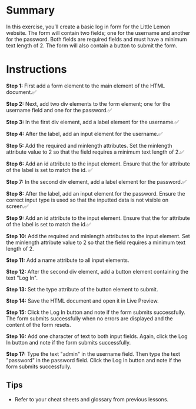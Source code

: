 # Summary

In this exercise, you’ll create a basic log in form for the Little Lemon website. The form will contain two fields; one for the username and another for the password. Both fields are required fields and must have a minimum text length of 2. The form will also contain a button to submit the form.

# Instructions

**Step 1:** First add a form element to the main element of the HTML document.✅

**Step 2:** Next, add two div elements to the form element; one for the username field and one for the password.✅

**Step 3:** In the first div element, add a label element for the username.✅

**Step 4:** After the label, add an input element for the username.✅

**Step 5:** Add the required and minlength attributes. Set the minlength attribute value to 2 so that the field requires a minimum text length of 2.✅

**Step 6:** Add an id attribute to the input element. Ensure that the for attribute of the label is set to match the id. ✅

**Step 7:** In the second div element, add a label element for the password.✅

**Step 8:** After the label, add an input element for the password. Ensure the correct input type is used so that the inputted data is not visible on screen.✅

**Step 9:** Add an id attribute to the input element. Ensure that the for attribute of the label is set to match the id.✅

**Step 10:** Add the required and minlength attributes to the input element. Set the minlength attribute value to 2 so that the field requires a minimum text length of 2.

**Step 11:** Add a name attribute to all input elements.

**Step 12:** After the second div element, add a button element containing the text "Log In".

**Step 13:** Set the type attribute of the button element to submit.

**Step 14:** Save the HTML document and open it in Live Preview.

**Step 15:** Click the Log In button and note if the form submits successfully. The form submits successfully when no errors are displayed and the content of the form resets.

**Step 16:** Add one character of text to both input fields. Again, click the Log In button and note if the form submits successfully.

**Step 17:** Type the text "admin" in the username field. Then type the text "password" in the password field. Click the Log In button and note if the form submits successfully.

## Tips

* Refer to your cheat sheets and glossary from previous lessons.
